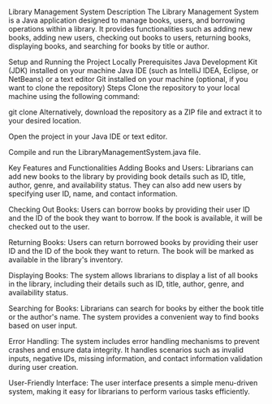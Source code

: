 Library Management System
Description
The Library Management System is a Java application designed to manage books, users, and borrowing operations within a library. It provides functionalities such as adding new books, adding new users, checking out books to users, returning books, displaying books, and searching for books by title or author.

Setup and Running the Project Locally
Prerequisites
Java Development Kit (JDK) installed on your machine
Java IDE (such as IntelliJ IDEA, Eclipse, or NetBeans) or a text editor
Git installed on your machine (optional, if you want to clone the repository)
Steps
Clone the repository to your local machine using the following command:

git clone <repository-url>
Alternatively, download the repository as a ZIP file and extract it to your desired location.

Open the project in your Java IDE or text editor.

Compile and run the LibraryManagementSystem.java file.

Key Features and Functionalities
Adding Books and Users: Librarians can add new books to the library by providing book details such as ID, title, author, genre, and availability status. They can also add new users by specifying user ID, name, and contact information.

Checking Out Books: Users can borrow books by providing their user ID and the ID of the book they want to borrow. If the book is available, it will be checked out to the user.

Returning Books: Users can return borrowed books by providing their user ID and the ID of the book they want to return. The book will be marked as available in the library's inventory.

Displaying Books: The system allows librarians to display a list of all books in the library, including their details such as ID, title, author, genre, and availability status.

Searching for Books: Librarians can search for books by either the book title or the author's name. The system provides a convenient way to find books based on user input.

Error Handling: The system includes error handling mechanisms to prevent crashes and ensure data integrity. It handles scenarios such as invalid inputs, negative IDs, missing information, and contact information validation during user creation.

User-Friendly Interface: The user interface presents a simple menu-driven system, making it easy for librarians to perform various tasks efficiently.
